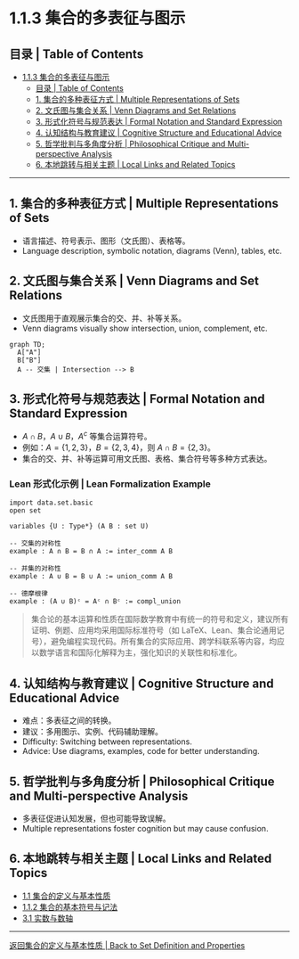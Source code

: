 # 1.1.3 集合的多表征与图示

## 目录 | Table of Contents

- [1.1.3 集合的多表征与图示](#113-集合的多表征与图示)
  - [目录 | Table of Contents](#目录--table-of-contents)
  - [1. 集合的多种表征方式 | Multiple Representations of Sets](#1-集合的多种表征方式--multiple-representations-of-sets)
  - [2. 文氏图与集合关系 | Venn Diagrams and Set Relations](#2-文氏图与集合关系--venn-diagrams-and-set-relations)
  - [3. 形式化符号与规范表达 | Formal Notation and Standard Expression](#3-形式化符号与规范表达--formal-notation-and-standard-expression)
  - [4. 认知结构与教育建议 | Cognitive Structure and Educational Advice](#4-认知结构与教育建议--cognitive-structure-and-educational-advice)
  - [5. 哲学批判与多角度分析 | Philosophical Critique and Multi-perspective Analysis](#5-哲学批判与多角度分析--philosophical-critique-and-multi-perspective-analysis)
  - [6. 本地跳转与相关主题 | Local Links and Related Topics](#6-本地跳转与相关主题--local-links-and-related-topics)

---

## 1. 集合的多种表征方式 | Multiple Representations of Sets

- 语言描述、符号表示、图形（文氏图）、表格等。
- Language description, symbolic notation, diagrams (Venn), tables, etc.

## 2. 文氏图与集合关系 | Venn Diagrams and Set Relations

- 文氏图用于直观展示集合的交、并、补等关系。
- Venn diagrams visually show intersection, union, complement, etc.

```mermaid
graph TD;
  A["A"]
  B["B"]
  A -- 交集 | Intersection --> B
```

## 3. 形式化符号与规范表达 | Formal Notation and Standard Expression

- $A \cap B$，$A \cup B$，$A^c$ 等集合运算符号。
- 例如：$A = \{1, 2, 3\}$，$B = \{2, 3, 4\}$，则 $A \cap B = \{2, 3\}$。
- 集合的交、并、补等运算可用文氏图、表格、集合符号等多种方式表达。

### Lean 形式化示例 | Lean Formalization Example

```lean
import data.set.basic
open set

variables {U : Type*} (A B : set U)

-- 交集的对称性
example : A ∩ B = B ∩ A := inter_comm A B

-- 并集的对称性
example : A ∪ B = B ∪ A := union_comm A B

-- 德摩根律
example : (A ∪ B)ᶜ = Aᶜ ∩ Bᶜ := compl_union
```

> 集合论的基本运算和性质在国际数学教育中有统一的符号和定义，建议所有证明、例题、应用均采用国际标准符号（如 LaTeX、Lean、集合论通用记号），避免编程实现代码。所有集合的实际应用、跨学科联系等内容，均应以数学语言和国际化解释为主，强化知识的关联性和标准化。

## 4. 认知结构与教育建议 | Cognitive Structure and Educational Advice

- 难点：多表征之间的转换。
- 建议：多用图示、实例、代码辅助理解。
- Difficulty: Switching between representations.
- Advice: Use diagrams, examples, code for better understanding.

## 5. 哲学批判与多角度分析 | Philosophical Critique and Multi-perspective Analysis

- 多表征促进认知发展，但也可能导致误解。
- Multiple representations foster cognition but may cause confusion.

## 6. 本地跳转与相关主题 | Local Links and Related Topics

- [1.1 集合的定义与基本性质](../1.1-集合的定义与基本性质.md)
- [1.1.2 集合的基本符号与记法](./1.1.2-集合的基本符号与记法.md)
- [3.1 实数与数轴](../../3-数与代数/3.1-实数与数轴.md)

---

[返回集合的定义与基本性质 | Back to Set Definition and Properties](../1.1-集合的定义与基本性质.md)
